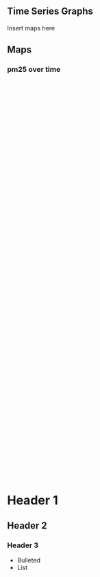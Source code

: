 ## Time Series Graphs

Insert maps here

## Maps

### pm25 over time

<script type='text/javascript' src='https://prod-useast-a.online.tableau.com/javascripts/api/viz_v1.js'></script>
<div class='tableauPlaceholder' style='width: 1920px; height: 915px;'>
  <object class='tableauViz' width='1920' height='915' style='display:none;'>
    <param name='host_url' value='https%3A%2F%2Fprod-useast-a.online.tableau.com%2F' /> 
    <param name='embed_code_version' value='3' /> 
    <param name='site_root' value='&#47;t&#47;pm25dataanalysis' /><param name='name' value='dynamicmap&#47;Sheet1' />
    <param name='tabs' value='no' /><param name='toolbar' value='yes' />
    <param name='showAppBanner' value='false' />
  </object>
</div>

# Header 1 
## Header 2
### Header 3

- Bulleted
- List

